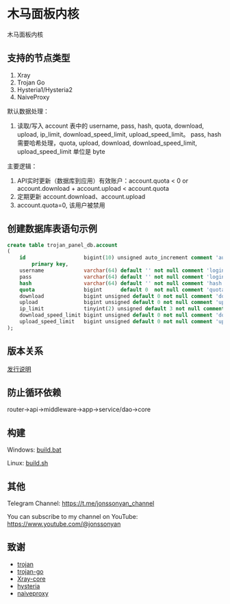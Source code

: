 # 木马面板内核

木马面板内核

## 支持的节点类型

1. Xray
2. Trojan Go
3. Hysteria1/Hysteria2
4. NaiveProxy

默认数据处理：

1. 读取/写入 account 表中的 username, pass, hash, quota, download, upload, ip_limit, download_speed_limit, upload_speed_limit。
   pass, hash 需要哈希处理，quota, upload, download, download_speed_limit, upload_speed_limit 单位是 byte

主要逻辑：

1. API实时更新（数据库到应用）有效账户：account.quota < 0 or account.download +
   account.upload < account.quota
2. 定期更新 account.download、account.upload
3. account.quota=0, 该用户被禁用

## 创建数据库表语句示例

```sql
create table trojan_panel_db.account
(
    id                   bigint(10) unsigned auto_increment comment 'auto increment primary key'
        primary key,
    username             varchar(64) default '' not null comment 'login username',
    pass                 varchar(64) default '' not null comment 'login password',
    hash                 varchar(64) default '' not null comment 'hash of pass',
    quota                bigint      default 0  not null comment 'quota unit/byte',
    download             bigint unsigned default 0 not null comment 'download unit/byte',
    upload               bigint unsigned default 0 not null comment 'upload unit/byte',
    ip_limit             tinyint(2) unsigned default 3 not null comment 'limit the number of IP devices',
    download_speed_limit bigint unsigned default 0 not null comment 'download speed limit unit/byte',
    upload_speed_limit   bigint unsigned default 0 not null comment 'upload speed limit unit/byte',
);
```

## 版本关系

[发行说明](https://github.com/trojanpanel/install-script/blob/main/README_ARCHIVE_ZH.md#%E5%8F%91%E8%A1%8C%E8%AF%B4%E6%98%8E)

## 防止循环依赖

router->api->middleware->app->service/dao->core

## 构建

Windows: [build.bat](build.bat)

Linux: [build.sh](build.sh)

## 其他

Telegram Channel: https://t.me/jonssonyan_channel

You can subscribe to my channel on YouTube: https://www.youtube.com/@jonssonyan

## 致谢

- [trojan](https://github.com/trojan-gfw/trojan)
- [trojan-go](https://github.com/p4gefau1t/trojan-go)
- [Xray-core](https://github.com/XTLS/Xray-core)
- [hysteria](https://github.com/HyNetwork/hysteria)
- [naiveproxy](https://github.com/klzgrad/naiveproxy)